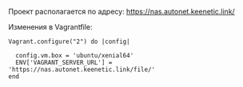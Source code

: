 Проект располагается по адресу:
https://nas.autonet.keenetic.link/


Изменения в Vagrantfile:
```
Vagrant.configure("2") do |config|

  config.vm.box = 'ubuntu/xenial64'
  ENV['VAGRANT_SERVER_URL'] = 'https://nas.autonet.keenetic.link/file/'
end
```
